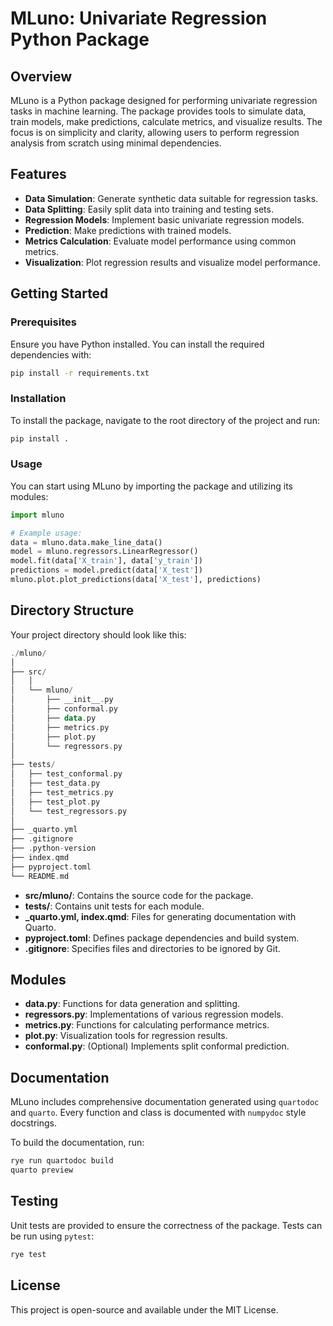 # MLuno: Univariate Regression Python Package

## Overview

MLuno is a Python package designed for performing univariate regression tasks in machine learning. The package provides tools to simulate data, train models, make predictions, calculate metrics, and visualize results. The focus is on simplicity and clarity, allowing users to perform regression analysis from scratch using minimal dependencies.

## Features

- **Data Simulation**: Generate synthetic data suitable for regression tasks.
- **Data Splitting**: Easily split data into training and testing sets.
- **Regression Models**: Implement basic univariate regression models.
- **Prediction**: Make predictions with trained models.
- **Metrics Calculation**: Evaluate model performance using common metrics.
- **Visualization**: Plot regression results and visualize model performance.

## Getting Started

### Prerequisites

Ensure you have Python installed. You can install the required dependencies with:

```bash
pip install -r requirements.txt
```

### Installation

To install the package, navigate to the root directory of the project and run:

```bash
pip install .
```

### Usage

You can start using MLuno by importing the package and utilizing its modules:

```python
import mluno

# Example usage:
data = mluno.data.make_line_data()
model = mluno.regressors.LinearRegressor()
model.fit(data['X_train'], data['y_train'])
predictions = model.predict(data['X_test'])
mluno.plot.plot_predictions(data['X_test'], predictions)
```

## Directory Structure

Your project directory should look like this:

```kotlin
./mluno/
│
├── src/
│   │
│   └── mluno/
│       ├── __init__.py
│       ├── conformal.py
│       ├── data.py
│       ├── metrics.py
│       ├── plot.py
│       └── regressors.py
│
├── tests/
│   ├── test_conformal.py
│   ├── test_data.py
│   ├── test_metrics.py
│   ├── test_plot.py
│   └── test_regressors.py
│
├── _quarto.yml
├── .gitignore
├── .python-version
├── index.qmd
├── pyproject.toml
└── README.md
```

- **src/mluno/**: Contains the source code for the package.
- **tests/**: Contains unit tests for each module.
- **\_quarto.yml, index.qmd**: Files for generating documentation with Quarto.
- **pyproject.toml**: Defines package dependencies and build system.
- **.gitignore**: Specifies files and directories to be ignored by Git.

## Modules

- **data.py**: Functions for data generation and splitting.
- **regressors.py**: Implementations of various regression models.
- **metrics.py**: Functions for calculating performance metrics.
- **plot.py**: Visualization tools for regression results.
- **conformal.py**: (Optional) Implements split conformal prediction.

## Documentation

MLuno includes comprehensive documentation generated using `quartodoc` and `quarto`. Every function and class is documented with `numpydoc` style docstrings.

To build the documentation, run:

```bash
rye run quartodoc build
quarto preview
```

## Testing

Unit tests are provided to ensure the correctness of the package. Tests can be run using `pytest`:

```bash
rye test
```

## License

This project is open-source and available under the MIT License.
